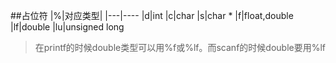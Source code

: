 ##占位符
|%|对应类型|
|---|----
|d|int
|c|char 
|s|char *
|f|float,double
|lf|double
|lu|unsigned long
>在printf的时候double类型可以用%f或%lf。而scanf的时候double要用%lf
